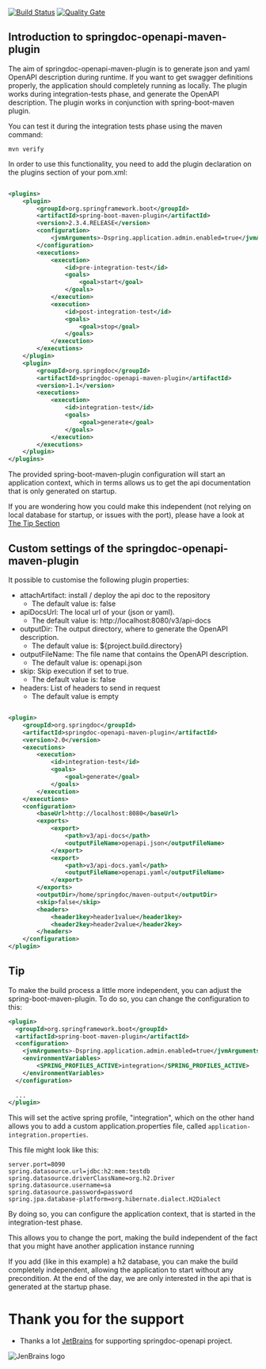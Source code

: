 [![Build Status](https://travis-ci.org/springdoc/springdoc-openapi-maven-plugin.svg?branch=master)](https://travis-ci.org/springdoc/springdoc-openapi-maven-plugin)
[![Quality Gate](https://sonarcloud.io/api/project_badges/measure?project=springdoc_springdoc-openapi-maven-plugin&metric=alert_status)](https://sonarcloud.io/dashboard?id=springdoc_springdoc-openapi-maven-plugin)

## **Introduction to springdoc-openapi-maven-plugin**

The aim of springdoc-openapi-maven-plugin is to generate json and yaml OpenAPI description during runtime. If you want
to get swagger definitions properly, the application should completely running as locally.
The plugin works during integration-tests phase, and generate the OpenAPI description.
The plugin works in conjunction with spring-boot-maven plugin.

You can test it during the integration tests phase using the maven command:

```shell
mvn verify
```

In order to use this functionality, you need to add the plugin declaration on the plugins section of your pom.xml:

```xml

<plugins>
    <plugin>
        <groupId>org.springframework.boot</groupId>
        <artifactId>spring-boot-maven-plugin</artifactId>
        <version>2.3.4.RELEASE</version>
        <configuration>
            <jvmArguments>-Dspring.application.admin.enabled=true</jvmArguments>
        </configuration>
        <executions>
            <execution>
                <id>pre-integration-test</id>
                <goals>
                    <goal>start</goal>
                </goals>
            </execution>
            <execution>
                <id>post-integration-test</id>
                <goals>
                    <goal>stop</goal>
                </goals>
            </execution>
        </executions>
    </plugin>
    <plugin>
        <groupId>org.springdoc</groupId>
        <artifactId>springdoc-openapi-maven-plugin</artifactId>
        <version>1.1</version>
        <executions>
            <execution>
                <id>integration-test</id>
                <goals>
                    <goal>generate</goal>
                </goals>
            </execution>
        </executions>
    </plugin>
</plugins>
```

The provided spring-boot-maven-plugin configuration will start an application context, which in terms allows us to get the api documentation that is only generated on startup.

If you are wondering how you could make this independent (not relying on local database for startup, or issues with the port), please have a look at [The Tip Section](#tip)

## **Custom settings of the springdoc-openapi-maven-plugin**

It possible to customise the following plugin properties:

* attachArtifact: install / deploy the api doc to the repository
    * The default value is: false
* apiDocsUrl: The local url of your (json or yaml).
    * The default value is: http://localhost:8080/v3/api-docs
* outputDir: The output directory, where to generate the OpenAPI description.
    * The default value is: ${project.build.directory}
* outputFileName: The file name that contains the OpenAPI description.
    * The default value is: openapi.json
* skip: Skip execution if set to true.
    * The default value is: false
* headers: List of headers to send in request
    * The default value is empty

```xml

<plugin>
    <groupId>org.springdoc</groupId>
    <artifactId>springdoc-openapi-maven-plugin</artifactId>
    <version>2.0</version>
    <executions>
        <execution>
            <id>integration-test</id>
            <goals>
                <goal>generate</goal>
            </goals>
        </execution>
    </executions>
    <configuration>
        <baseUrl>http://localhost:8080</baseUrl>
        <exports>
            <export>
                <path>v3/api-docs</path>
                <outputFileName>openapi.json</outputFileName>
            </export>
            <export>
                <path>v3/api-docs.yaml</path>
                <outputFileName>openapi.yaml</outputFileName>
            </export>
        </exports>
        <outputDir>/home/springdoc/maven-output</outputDir>
        <skip>false</skip>
        <headers>
            <header1key>header1value</header1key>
            <header2key>header2value</header2key>
        </headers>
    </configuration>
</plugin>
```

## **Tip**

To make the build process a little more independent, you can adjust the spring-boot-maven-plugin. To do so, you can
change the configuration to this:

```xml
<plugin>
  <groupId>org.springframework.boot</groupId>
  <artifactId>spring-boot-maven-plugin</artifactId>
  <configuration>
    <jvmArguments>-Dspring.application.admin.enabled=true</jvmArguments>
    <environmentVariables>
        <SPRING_PROFILES_ACTIVE>integration</SPRING_PROFILES_ACTIVE>
    </environmentVariables>
  </configuration>
  
  ...
</plugin>
```

This will set the active spring profile, "integration", which on the other hand allows you to add a custom application.properties file, called `application-integration.properties`.

This file might look like this:

```properties
server.port=8090
spring.datasource.url=jdbc:h2:mem:testdb
spring.datasource.driverClassName=org.h2.Driver
spring.datasource.username=sa
spring.datasource.password=password
spring.jpa.database-platform=org.hibernate.dialect.H2Dialect
```

By doing so, you can configure the application context, that is started in the integration-test phase.

This allows you to change the port, making the build independent of the fact that you might have another application instance running

If you add (like in this example) a h2 database, you can make the build completely independent, allowing the application to start without any precondition. At the end of the day, we are only interested in the api that is generated at the startup phase.

# **Thank you for the support**

* Thanks a lot [JetBrains](https://www.jetbrains.com/?from=springdoc-openapi) for supporting springdoc-openapi project.

![JenBrains logo](https://springdoc.org/images/jetbrains.svg)
